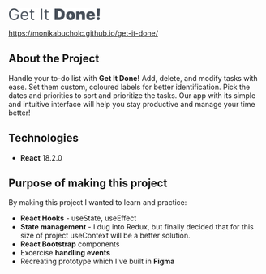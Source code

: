 <a href='https://monikabucholc.github.io/get-it-done/'><img src='https://github.com/monikabucholc/get-it-done/blob/main/src/images/Getitdone.png' height="24"/></a>

<a href='https://monikabucholc.github.io/get-it-done/'>https://monikabucholc.github.io/get-it-done/</a>

## About the Project ##
Handle your to-do list with **Get It Done!** Add, delete, and modify tasks with ease. Set them custom, coloured labels for better identification. Pick the dates and priorities to sort and prioritize the tasks. Our app with its simple and intuitive interface will help you stay productive and manage your time better!

## Technologies ##

* **React** 18.2.0

## Purpose of making this project ##
By making this project I wanted to learn and practice:
* **React Hooks** - useState, useEffect
* **State management** - I dug into Redux, but finally decided that for this size of project useContext will be a better solution.
* **React Bootstrap** components
* Excercise **handling events**
* Recreating prototype which I've built in **Figma**
